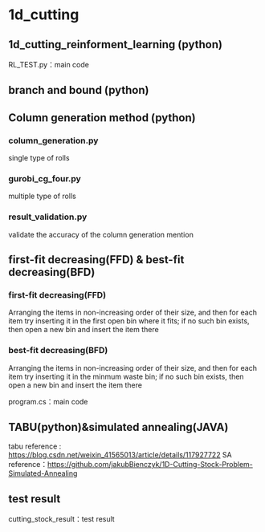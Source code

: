 # 1d_cutting
## 1d_cutting_reinforment_learning (python)
RL_TEST.py：main code

## branch and bound (python) 

## Column generation method (python)

### column_generation.py 
single type of rolls

### gurobi_cg_four.py 
multiple type of rolls

### result_validation.py  
validate the accuracy of the column generation mention

##  first-fit decreasing(FFD) & best-fit decreasing(BFD) 
### first-fit decreasing(FFD)
Arranging the items in non-increasing order of their size, and then for each item try inserting it in the first open bin where it fits; if no such bin exists, then open a new bin and insert the item there

### best-fit decreasing(BFD)
Arranging the items in non-increasing order of their size, and then for each item try inserting it in the minmum waste bin; if no such bin exists, then open a new bin and insert the item there

program.cs：main code

## TABU(python)&simulated annealing(JAVA)
tabu reference : https://blog.csdn.net/weixin_41565013/article/details/117927722
SA reference：https://github.com/jakubBienczyk/1D-Cutting-Stock-Problem-Simulated-Annealing

## test result
cutting_stock_result：test result
